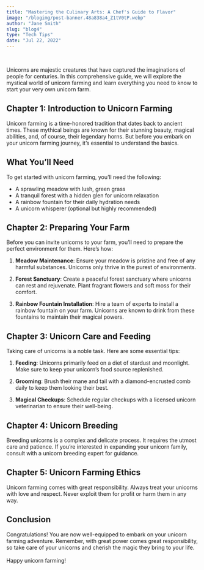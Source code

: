 ```yaml
---
title: "Mastering the Culinary Arts: A Chef's Guide to Flavor"
image: "/blogimg/post-banner.48a838a4_Z1tV0tP.webp"
author: "Jane Smith"
slug: "blog4"
type: "Tech Tips"
date: "Jul 22, 2022"
---
```


<br/>

Unicorns are majestic creatures that have captured the imaginations of people for centuries. In this comprehensive guide, we will explore the mystical world of unicorn farming and learn everything you need to know to start your very own unicorn farm.

## Chapter 1: Introduction to Unicorn Farming

Unicorn farming is a time-honored tradition that dates back to ancient times. These mythical beings are known for their stunning beauty, magical abilities, and, of course, their legendary horns. But before you embark on your unicorn farming journey, it’s essential to understand the basics.

## What You’ll Need

To get started with unicorn farming, you’ll need the following:

- A sprawling meadow with lush, green grass
- A tranquil forest with a hidden glen for unicorn relaxation
- A rainbow fountain for their daily hydration needs
- A unicorn whisperer (optional but highly recommended)

## Chapter 2: Preparing Your Farm

Before you can invite unicorns to your farm, you’ll need to prepare the perfect environment for them. Here’s how:

1. **Meadow Maintenance**: Ensure your meadow is pristine and free of any harmful substances. Unicorns only thrive in the purest of environments.

2. **Forest Sanctuary**: Create a peaceful forest sanctuary where unicorns can rest and rejuvenate. Plant fragrant flowers and soft moss for their comfort.

3. **Rainbow Fountain Installation**: Hire a team of experts to install a rainbow fountain on your farm. Unicorns are known to drink from these fountains to maintain their magical powers.

## Chapter 3: Unicorn Care and Feeding

Taking care of unicorns is a noble task. Here are some essential tips:

1. **Feeding**: Unicorns primarily feed on a diet of stardust and moonlight. Make sure to keep your unicorn’s food source replenished.

2. **Grooming**: Brush their mane and tail with a diamond-encrusted comb daily to keep them looking their best.

3. **Magical Checkups**: Schedule regular checkups with a licensed unicorn veterinarian to ensure their well-being.

## Chapter 4: Unicorn Breeding

Breeding unicorns is a complex and delicate process. It requires the utmost care and patience. If you’re interested in expanding your unicorn family, consult with a unicorn breeding expert for guidance.

## Chapter 5: Unicorn Farming Ethics

Unicorn farming comes with great responsibility. Always treat your unicorns with love and respect. Never exploit them for profit or harm them in any way.

## Conclusion

Congratulations! You are now well-equipped to embark on your unicorn farming adventure. Remember, with great power comes great responsibility, so take care of your unicorns and cherish the magic they bring to your life.
<br/>
<br/>
Happy unicorn farming!
